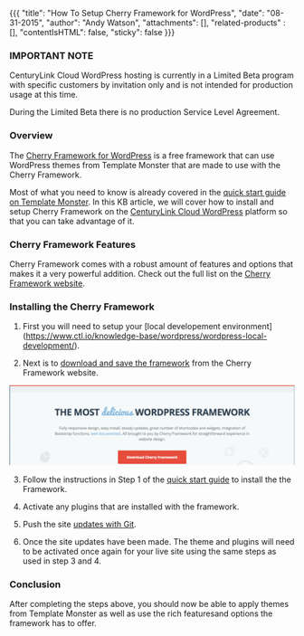 {{{
  "title": "How To Setup Cherry Framework for WordPress",
  "date": "08-31-2015",
  "author": "Andy Watson",
  "attachments": [],
  "related-products" : [],
  "contentIsHTML": false,
  "sticky": false
}}}

### IMPORTANT NOTE

CenturyLink Cloud WordPress hosting is currently in a Limited Beta program with specific customers by invitation only and is not intended for production usage at this time.

During the Limited Beta there is no production Service Level Agreement.

### Overview
The [Cherry Framework for WordPress](http://www.cherryframework.com/) is a free framework that can use WordPress themes from Template Monster that are made to use with the Cherry Framework. 

Most of what you need to know is already covered in the [quick start guide on Template Monster](http://www.templatemonster.com/help/quick-start-guide/wordpress-themes/master/index_en.html#introduction).  In this KB article, we will cover how to install and setup Cherry Framework on the [CenturyLink Cloud WordPress](https://www.ctl.io/wordpress) platform so that you can take advantage of it.


### Cherry Framework Features
Cherry Framework comes with a robust amount of features and options that makes it a very powerful addition. Check out the full list on the [Cherry Framework website](http://www.cherryframework.com/features/).


### Installing the Cherry Framework

1. First you will need to setup your [local developement environment] (https://www.ctl.io/knowledge-base/wordpress/wordpress-local-development/).

2. Next is to [download and save the framework](http://www.cherryframework.com/) from the Cherry Framework website. 

![Cherry Framework Download](../images/wp_cherry_framework/cherry_download.png) 

3. Follow the instructions in Step 1 of the [quick start guide](http://www.templatemonster.com/help/quick-start-guide/wordpress-themes/master/index_en.html#cherryframework_installation) to install the the Framework.

4. Activate any plugins that are installed with the framework.

5. Push the site [updates with Git](https://www.ctl.io/knowledge-base/wordpress/wordpress-site-updates-with-git/).

6. Once the site updates have been made. The theme and plugins will need to be activated once again for your live site using the same steps as used in step 3 and 4.



### Conclusion
After completing the steps above, you should now be able to apply themes from Template Monster as well as use the rich featuresand options the framework has to offer.